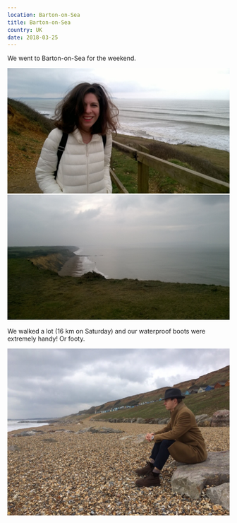 ```yaml
---
location: Barton-on-Sea
title: Barton-on-Sea
country: UK
date: 2018-03-25
---
```


We went to Barton-on-Sea for the weekend.

![Eszter on the seaside](../../img/barton1.jpg)
![seaside](../../img/barton6.jpg)

We walked a lot (16 km on Saturday) and our waterproof boots were extremely handy! Or footy.

![Samu sitting on a stone on the seaside](../../img/barton10.jpg)
